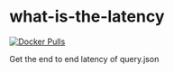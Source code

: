 # what-is-the-latency

[![Docker Pulls](https://img.shields.io/docker/pulls/cloudinsight/what-is-the-latency.svg?style=flat-square)](https://hub.docker.com/r/cloudinsight/what-is-the-latency/)

Get the end to end latency of query.json
